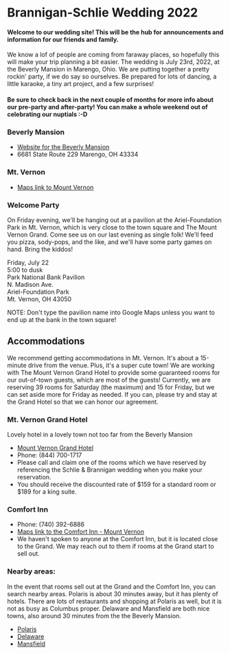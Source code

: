# Brannigan-Schlie Wedding 2022

#### Welcome to our wedding site! This will be the hub for announcements and information for our friends and family. 
We know a lof of people are coming from faraway places, so hopefully this will make your trip planning a bit easier. The wedding is July 23rd, 2022, at the Beverly Mansion in Marengo, Ohio. We are putting together a pretty rockin' party, if we do say so ourselves. Be prepared for lots of dancing, a little karaoke, a tiny art project, and a few surprises!

#### Be sure to check back in the next couple of months for more info about our pre-party and after-party! You can make a whole weekend out of celebrating our nuptials :-D

### Beverly Mansion 
- [Website for the Beverly Mansion](https://www.thebeverlymansion.com/) 
- 6681 State Route 229 Marengo, OH 43334

### Mt. Vernon
- [Maps link to Mount Vernon](https://goo.gl/maps/aywnEZDnatqW1mQB9)

### Welcome Party
On Friday evening, we'll be hanging out at a pavilion at the Ariel-Foundation Park in Mt. Vernon, which is very close to the town square and The Mount Vernon Grand. Come see us on our last evening as single folk! We'll feed you pizza, sody-pops, and the like, and we'll have some party games on hand. Bring the kiddos!

Friday, July 22 <br>5:00 to dusk <br>Park National Bank Pavilion <br>N. Madison Ave. <br>Ariel-Foundation Park <br>Mt. Vernon, OH 43050

NOTE: Don't type the pavilion name into Google Maps unless you want to end up at the bank in the town square!

## Accommodations

We recommend getting accommodations in Mt. Vernon. It's about a 15-minute drive from the venue. Plus, it's a super cute town! We are working with The Mount Vernon Grand Hotel to provide some guaranteed rooms for our out-of-town guests, which are most of the guests! Currently, we are reserving 39 rooms for Saturday (the maximum) and 15 for Friday, but we can set aside more for Friday as needed. If you can, please try and stay at the Grand Hotel so that we can honor our agreement. 

### Mt. Vernon Grand Hotel

Lovely hotel in a lovely town not too far from the Beverly Mansion 
- [Mount Vernon Grand Hotel](https://www.mountvernongrand.com/)
- Phone: (844) 700-1717
- Please call and claim one of the rooms which we have reserved by referencing the Schlie & Brannigan wedding when you make your reservation.
- You should receive the discounted rate of $159 for a standard room or $189 for a king suite.

### Comfort Inn
- Phone: (740) 392-6886
- [Maps link to the Comfort Inn - Mount Vernon](https://goo.gl/maps/FecDdsAZ37bGDb1W6)
- We haven't spoken to anyone at the Comfort Inn, but it is located close to the Grand. We may reach out to them if rooms at the Grand start to sell out.

### Nearby areas:
In the event that rooms sell out at the Grand and the Comfort Inn, you can search nearby areas. Polaris is about 30 minutes away, but it has plenty of hotels. There are lots of restaurants and shopping at Polaris as well, but it is not as busy as Columbus proper. Delaware and Mansfield are both nice towns, also around 30 minutes from the the Beverly Mansion. 

- [Polaris](https://www.google.com/maps/search/Hotels/@40.1456238,-82.9908124,15z/data=!3m1!4b1!4m8!2m7!3m6!1sHotels!2sPolaris+Fashion+Place,+1500+Polaris+Pkwy,+Columbus,+OH+43240!3s0x8838f54190800c29:0xa9f1bd1cd983f3f7!4m2!1d-82.9820576!2d40.1456242)
- [Delaware](https://www.google.com/maps/search/delaware+oh+hotels/@40.2930081,-83.0891278,14z/data=!3m1!4b1)
- [Mansfield](https://www.google.com/maps/search/Hotels/@40.7661275,-82.5936791,12z/data=!3m1!4b1)
